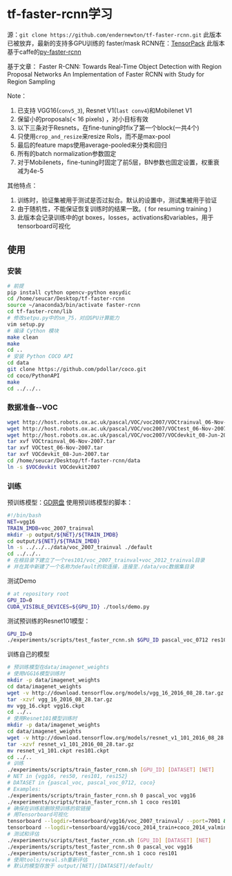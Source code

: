 # tf-faster-rcnn学习

源：`git clone https://github.com/endernewton/tf-faster-rcnn.git`
此版本已被放弃，最新的支持多GPU训练的 faster/mask RCNN在：[TensorPack](https://github.com/tensorpack/tensorpack/tree/master/examples/FasterRCNN)
此版本基于caffe的[py-faster-rcnn](https://github.com/rbgirshick/py-faster-rcnn)

基于文章：
Faster R-CNN: Towards Real-Time Object Detection with Region Proposal Networks
An Implementation of Faster RCNN with Study for Region Sampling

Note：
1. 已支持 VGG16(`conv5_3`), Resnet V1(`last conv4`)和Mobilenet V1
2. 保留小的proposals(< 16 pixels) ，对小目标有效
3. 以下三条对于Resnets，在fine-tuning时fix了第一个block(一共4个)
4. 只使用`crop_and_resize`来resize RoIs，而不是max-pool
5. 最后的feature maps使用average-pooled来分类和回归
6. 所有的batch normalization参数固定
7. 对于Mobilenets，fine-tuning时固定了前5层，BN参数也固定设置，权重衰减为4e-5

其他特点：
1. 训练时，验证集被用于测试是否过拟合。默认的设置中，测试集被用于验证
2. 由于随机性，不能保证恢复训练时的结果一致。( for resuming training )
3. 此版本会记录训练中的gt boxes，losses，activations和variables，用于tensorboard可视化
## 使用
### 安装
```bash
# 前提
pip install cython opencv-python easydic
cd /home/seucar/Desktop/tf-faster-rcnn
source ~/anaconda3/bin/activate faster-rcnn
cd tf-faster-rcnn/lib
# 修改setpu.py中的sm_75，对应GPU计算能力
vim setup.py
# 编译 Cython 模块
make clean
make
cd ..
# 安装 Python COCO API
cd data
git clone https://github.com/pdollar/coco.git
cd coco/PythonAPI
make
cd ../../..
```
### 数据准备--VOC
```bash
wget http://host.robots.ox.ac.uk/pascal/VOC/voc2007/VOCtrainval_06-Nov-2007.tar
wget http://host.robots.ox.ac.uk/pascal/VOC/voc2007/VOCtest_06-Nov-2007.tar
wget http://host.robots.ox.ac.uk/pascal/VOC/voc2007/VOCdevkit_08-Jun-2007.tar
tar xvf VOCtrainval_06-Nov-2007.tar
tar xvf VOCtest_06-Nov-2007.tar
tar xvf VOCdevkit_08-Jun-2007.tar
cd /home/seucar/Desktop/tf-faster-rcnn/data
ln -s $VOCdevkit VOCdevkit2007
```
### 训练
预训练模型：[GD网盘](https://drive.google.com/drive/folders/0B1_fAEgxdnvJSmF3YUlZcHFqWTQ)
使用预训练模型的脚本：
```bash
#!/bin/bash
NET=vgg16
TRAIN_IMDB=voc_2007_trainval
mkdir -p output/${NET}/${TRAIN_IMDB}
cd output/${NET}/${TRAIN_IMDB}
ln -s ../../../data/voc_2007_trainval ./default
cd ../../..
# 在根目录下建立了一个res101/voc_2007_trainval+voc_2012_trainval目录
# 并在其中新建了一个名称为default的软连接，连接至./data/voc数据集目录
```
测试Demo
```bash
# at repository root
GPU_ID=0
CUDA_VISIBLE_DEVICES=${GPU_ID} ./tools/demo.py
```
测试预训练的Resnet101模型：
```bash
GPU_ID=0
./experiments/scripts/test_faster_rcnn.sh $GPU_ID pascal_voc_0712 res101
```
训练自己的模型
```bash
# 预训练模型在data/imagenet_weights
# 使用VGG16模型训练时
mkdir -p data/imagenet_weights
cd data/imagenet_weights
wget -v http://download.tensorflow.org/models/vgg_16_2016_08_28.tar.gz
tar -xzvf vgg_16_2016_08_28.tar.gz
mv vgg_16.ckpt vgg16.ckpt
cd ../..
# 使用Resnet101模型训练时
mkdir -p data/imagenet_weights
cd data/imagenet_weights
wget -v http://download.tensorflow.org/models/resnet_v1_101_2016_08_28.tar.gz
tar -xzvf resnet_v1_101_2016_08_28.tar.gz
mv resnet_v1_101.ckpt res101.ckpt
cd ../..
# 训练
./experiments/scripts/train_faster_rcnn.sh [GPU_ID] [DATASET] [NET]
# NET in {vgg16, res50, res101, res152}
# DATASET in {pascal_voc, pascal_voc_0712, coco}
# Examples:
./experiments/scripts/train_faster_rcnn.sh 0 pascal_voc vgg16
./experiments/scripts/train_faster_rcnn.sh 1 coco res101
# 确保在训练前删除预训练的软链接
# 用Tensorboard可视化
tensorboard --logdir=tensorboard/vgg16/voc_2007_trainval/ --port=7001 &
tensorboard --logdir=tensorboard/vgg16/coco_2014_train+coco_2014_valminusminival/ --port=7002 &
# 测试和评估
./experiments/scripts/test_faster_rcnn.sh [GPU_ID] [DATASET] [NET]
./experiments/scripts/test_faster_rcnn.sh 0 pascal_voc vgg16
./experiments/scripts/test_faster_rcnn.sh 1 coco res101
# 使用tools/reval.sh重新评估
# 默认的模型存放于 output/[NET]/[DATASET]/default/
```

